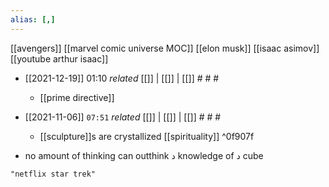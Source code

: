 ```yaml
---
alias: [,]
---
```

[[avengers]] [[marvel comic universe MOC]] [[elon musk]] [[isaac asimov]] [[youtube arthur isaac]]
- [[2021-12-19]] 01:10 _related_ [[]] | [[]] | [[]] # # #
	- [[prime directive]]
- [[2021-11-06]]  `07:51` _related_ [[]] | [[]] | [[]] # # #
	- [[sculpture]]s are crystallized [[spirituality]]  ^0f907f

- no amount of thinking can outthink د knowledge of د cube
```query 2022-02-20 13:17
"netflix star trek"
```